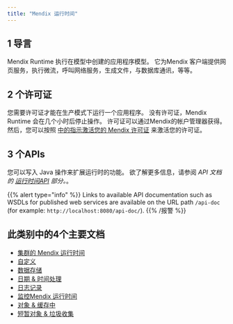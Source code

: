 ```yaml
---
title: "Mendix 运行时间"
---
```


## 1 导言

Mendix Runtime 执行在模型中创建的应用程序模型。 它为Mendix 客户端提供网页服务，执行微流，呼叫网络服务，生成文件，与数据库通讯，等等。

## 2 个许可证

您需要许可证才能在生产模式下运行一个应用程序。 没有许可证，Mendix Runtime 会在几个小时后停止操作。 许可证可以通过Mendix的帐户管理器获得。 然后，您可以按照 [中的指示激活您的 Mendix 许可证](/developerportal/deploy/activate-a-mendix-license-on-microsoft-windows) 来激活您的许可证。

## 3 个APIs

您可以写入 Java 操作来扩展运行时的功能。 欲了解更多信息，请参阅 *API 文档的 [运行时间API](/apidocs-mxsdk/apidocs/#runtime) 部分。*。

{{% alert type="info" %}}
Links to available API documentation such as WSDLs for published web services are available on the URL path `/api-doc` (for example: `http://localhost:8080/api-doc/`).
{{% /报警 %}}

## 此类别中的4个主要文档

* [集群的 Mendix 运行时间](clustered-mendix-runtime)
* [自定义](自定义设置)
* [数据存储](数据存储)
* [日期 & 时间处理](datetime-handling-faq)
* [日志记录](logging)
* [监控Mendix 运行时间](monitoring-mendix-runtime)
* [对象 & 缓存中](objects-and-caching)
* [短暂对象 & 垃圾收集](transient-objects-garbage-collecting)
